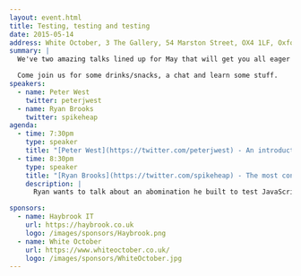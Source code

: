 ```yaml
---
layout: event.html
title: Testing, testing and testing
date: 2015-05-14
address: White October, 3 The Gallery, 54 Marston Street, OX4 1LF, Oxford
summary: |
  We've two amazing talks lined up for May that will get you all eager to test your JavaScript!

  Come join us for some drinks/snacks, a chat and learn some stuff.
speakers:
  - name: Peter West
    twitter: peterjwest
  - name: Ryan Brooks
    twitter: spikeheap
agenda:
  - time: 7:30pm
    type: speaker
    title: "[Peter West](https://twitter.com/peterjwest) - An introductory overview of JavaScript testing."
  - time: 8:30pm
    type: speaker
    title: "[Ryan Brooks](https://twitter.com/spikeheap) - The most convoluted JavaScript testing framework?"
    description: |
      Ryan wants to talk about an abomination he built to test JavaScript running on the Rhino JavaScript engine, and how an optimistic "of course you can test that, it's just JavaScript" led to a rabbit hole and lost sleep.

sponsors:
  - name: Haybrook IT
    url: https://haybrook.co.uk
    logo: /images/sponsors/Haybrook.png
  - name: White October
    url: https://www.whiteoctober.co.uk/
    logo: /images/sponsors/WhiteOctober.jpg
---
```

